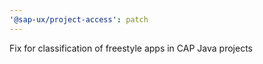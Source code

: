 ```yaml
---
'@sap-ux/project-access': patch
---
```


Fix for classification of freestyle apps in CAP Java projects

